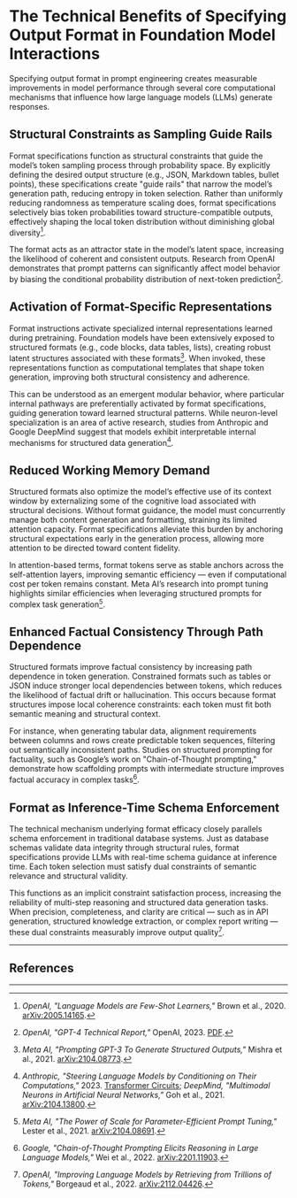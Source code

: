 # The Technical Benefits of Specifying Output Format in Foundation Model Interactions

Specifying output format in prompt engineering creates measurable improvements in model performance through several core computational mechanisms that influence how large language models (LLMs) generate responses.

## Structural Constraints as Sampling Guide Rails

Format specifications function as structural constraints that guide the model’s token sampling process through probability space. By explicitly defining the desired output structure (e.g., JSON, Markdown tables, bullet points), these specifications create "guide rails" that narrow the model’s generation path, reducing entropy in token selection. Rather than uniformly reducing randomness as temperature scaling does, format specifications selectively bias token probabilities toward structure-compatible outputs, effectively shaping the local token distribution without diminishing global diversity[^1]. 

The format acts as an attractor state in the model’s latent space, increasing the likelihood of coherent and consistent outputs. Research from OpenAI demonstrates that prompt patterns can significantly affect model behavior by biasing the conditional probability distribution of next-token prediction[^2].

## Activation of Format-Specific Representations

Format instructions activate specialized internal representations learned during pretraining. Foundation models have been extensively exposed to structured formats (e.g., code blocks, data tables, lists), creating robust latent structures associated with these formats[^3]. When invoked, these representations function as computational templates that shape token generation, improving both structural consistency and adherence.

This can be understood as an emergent modular behavior, where particular internal pathways are preferentially activated by format specifications, guiding generation toward learned structural patterns. While neuron-level specialization is an area of active research, studies from Anthropic and Google DeepMind suggest that models exhibit interpretable internal mechanisms for structured data generation[^4].

## Reduced Working Memory Demand

Structured formats also optimize the model’s effective use of its context window by externalizing some of the cognitive load associated with structural decisions. Without format guidance, the model must concurrently manage both content generation and formatting, straining its limited attention capacity. Format specifications alleviate this burden by anchoring structural expectations early in the generation process, allowing more attention to be directed toward content fidelity.

In attention-based terms, format tokens serve as stable anchors across the self-attention layers, improving semantic efficiency — even if computational cost per token remains constant. Meta AI’s research into prompt tuning highlights similar efficiencies when leveraging structured prompts for complex task generation[^5].

## Enhanced Factual Consistency Through Path Dependence

Structured formats improve factual consistency by increasing path dependence in token generation. Constrained formats such as tables or JSON induce stronger local dependencies between tokens, which reduces the likelihood of factual drift or hallucination. This occurs because format structures impose local coherence constraints: each token must fit both semantic meaning and structural context.

For instance, when generating tabular data, alignment requirements between columns and rows create predictable token sequences, filtering out semantically inconsistent paths. Studies on structured prompting for factuality, such as Google’s work on "Chain-of-Thought prompting," demonstrate how scaffolding prompts with intermediate structure improves factual accuracy in complex tasks[^6].

## Format as Inference-Time Schema Enforcement

The technical mechanism underlying format efficacy closely parallels schema enforcement in traditional database systems. Just as database schemas validate data integrity through structural rules, format specifications provide LLMs with real-time schema guidance at inference time. Each token selection must satisfy dual constraints of semantic relevance and structural validity.

This functions as an implicit constraint satisfaction process, increasing the reliability of multi-step reasoning and structured data generation tasks. When precision, completeness, and clarity are critical — such as in API generation, structured knowledge extraction, or complex report writing — these dual constraints measurably improve output quality[^7].

---

## References

[^1]: *OpenAI, "Language Models are Few-Shot Learners,"* Brown et al., 2020. [arXiv:2005.14165](https://arxiv.org/abs/2005.14165).
[^2]: *OpenAI, "GPT-4 Technical Report,"* OpenAI, 2023. [PDF](https://cdn.openai.com/papers/gpt-4.pdf).
[^3]: *Meta AI, "Prompting GPT-3 To Generate Structured Outputs,"* Mishra et al., 2021. [arXiv:2104.08773](https://arxiv.org/abs/2104.08773).
[^4]: *Anthropic, "Steering Language Models by Conditioning on Their Computations,"* 2023. [Transformer Circuits](https://transformer-circuits.pub/2023/steering-vectors/index.html); *DeepMind, "Multimodal Neurons in Artificial Neural Networks,"* Goh et al., 2021. [arXiv:2104.13800](https://arxiv.org/abs/2104.13800).
[^5]: *Meta AI, "The Power of Scale for Parameter-Efficient Prompt Tuning,"* Lester et al., 2021. [arXiv:2104.08691](https://arxiv.org/abs/2104.08691).
[^6]: *Google, "Chain-of-Thought Prompting Elicits Reasoning in Large Language Models,"* Wei et al., 2022. [arXiv:2201.11903](https://arxiv.org/abs/2201.11903).
[^7]: *OpenAI, "Improving Language Models by Retrieving from Trillions of Tokens,"* Borgeaud et al., 2022. [arXiv:2112.04426](https://arxiv.org/abs/2112.04426).

---

